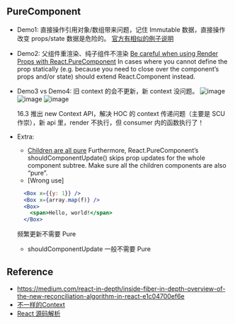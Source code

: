 ## PureComponent

- Demo1: 直接操作引用对象/数组带来问题，记住 Immutable 数据，直接操作改变 props/state 数据是危险的。
[官方有相似的例子说明](https://reactjs.org/docs/optimizing-performance.html#examples)


- Demo2: 父组件重渲染、纯子组件不渲染
  [Be careful when using Render Props with React.PureComponent](https://reactjs.org/docs/render-props.html#be-careful-when-using-render-props-with-reactpurecomponent) In cases where you cannot define the prop statically (e.g. because you need to close over the component’s props and/or state) <Mouse> should extend React.Component instead.

- Demo3 vs Demo4: 旧 context 的会不更新，新 context 没问题。
![image](https://user-images.githubusercontent.com/8243326/53578596-e729bb00-3bb2-11e9-9637-04db10f54e26.png)
![image](https://user-images.githubusercontent.com/8243326/53578627-f577d700-3bb2-11e9-8a5e-ce248636d8e3.png)
![image](https://user-images.githubusercontent.com/8243326/53578637-fc064e80-3bb2-11e9-952b-b05e4c0ae15f.png)

  16.3 推出 new Context API，解决 HOC 的 context 传递问题（主要是 SCU 作崇），新 api 里，render 不执行，但 consumer 内的函数执行了！

- Extra:
  - [Children are all pure](https://reactjs.org/docs/react-api.html#reactpurecomponent)
    Furthermore, React.PureComponent’s shouldComponentUpdate() skips prop updates for the whole component subtree. Make sure all the children components are also “pure”.
  - [Wrong use]
  ```jsx
    <Box x={{y: 1}} />
    <Box x={array.map(f)} />
    <Box>
      <span>Hello, world!</span>
    </Box>
  ```
  频繁更新不需要 Pure
  - shouldComponentUpdate 一般不需要 Pure


## Reference

- https://medium.com/react-in-depth/inside-fiber-in-depth-overview-of-the-new-reconciliation-algorithm-in-react-e1c04700ef6e
- [不一样的Context](https://zhuanlan.zhihu.com/p/42654080)
- [React 源码解析](https://react.jokcy.me/book/update/expiration-time.html)
